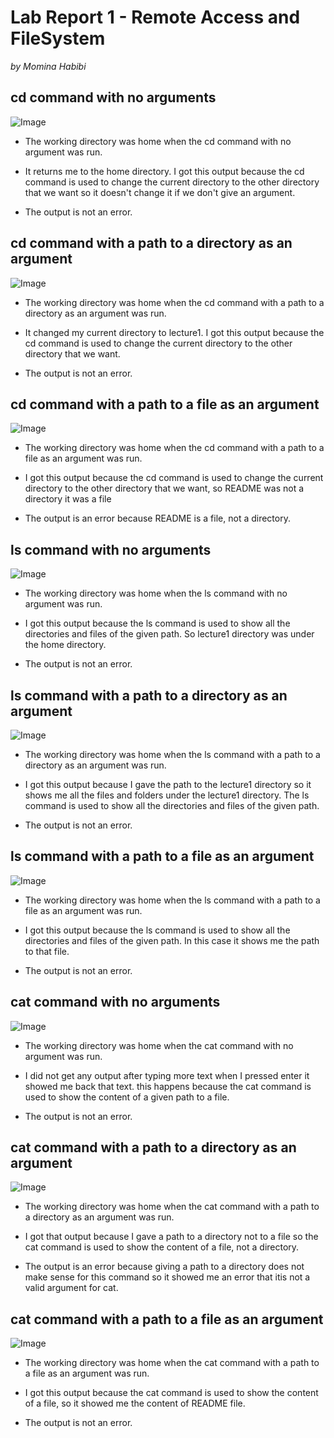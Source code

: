 # Lab Report 1 - Remote Access and FileSystem 
*by Momina Habibi*


## cd command with no arguments
![Image](cdwnoarg.png)

* The working directory was home when the cd command with no argument was run.

* It returns me to the home directory. I got this output because the cd command is used to change the current directory to the other directory that we want so it doesn't change it if we don't give an argument.

* The output is not an error. 



## cd command with a path to a directory as an argument
![Image](cdwdir.png)

* The working directory was home when the cd command with a path to a directory as an argument was run.

* It changed my current directory to lecture1. I got this output because the cd command is used to change the current directory to the other directory that we want.

* The output is not an error. 


## cd command with a path to a file as an argument
![Image](cdwfile.png)

* The working directory was home when the cd command with a path to a file as an argument was run.

* I got this output because the cd command is used to change the current directory to the other directory that we want, so README was not a directory it was a file

* The output is an error because README is a file, not a directory.



## ls command with no arguments
![Image](lswnoarg.png)

* The working directory was home when the ls command with no argument was run.

* I got this output because the ls command is used to show all the directories and files of the given path. So lecture1 directory was under the home directory.

* The output is not an error. 



## ls command with a path to a directory as an argument
![Image](lswdir.png)

* The working directory was home when the ls command with a path to a directory as an argument was run.

* I got this output because I gave the path to the lecture1 directory so it shows me all the files and folders under the lecture1 directory. The ls command is used to show all the directories and files of the given path.

* The output is not an error.



## ls command with a path to a file as an argument
![Image](lswfile.png)

* The working directory was home when the ls command with a path to a file as an argument was run.

* I got this output because the ls command is used to show all the directories and files of the given path. In this case it shows me the path to that file. 

* The output is not an error.




## cat command with no arguments
![Image](catwnoarg.png)

* The working directory was home when the cat command with no argument was run.

* I did not get any output after typing more text when I pressed enter it showed me back that text. this happens because the cat command is used to show the content of a given path to a file.

* The output is not an error. 



## cat command with a path to a directory as an argument
![Image](catwdir.png)

* The working directory was home when the cat command with a path to a directory as an argument was run.

* I got that output because I gave a path to a directory not to a file so the cat command is used to show the content of a file, not a directory.

* The output is an error because giving a path to a directory does not make sense for this command so it showed me an error that itis not a valid argument for cat.

  


## cat command with a path to a file as an argument
![Image](catwfile.png)

* The working directory was home when the cat command with a path to a file as an argument was run.

* I got this output because the cat command is used to show the content of a file, so it showed me the content of README file. 

* The output is not an error.

